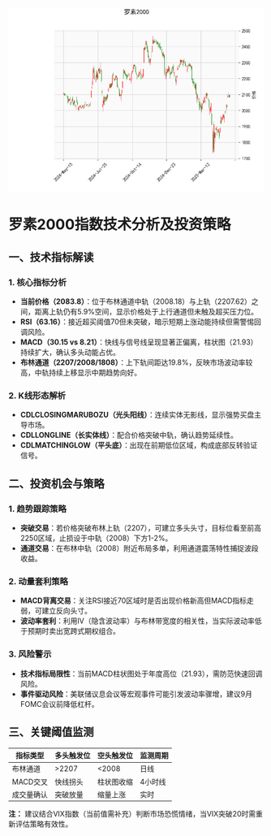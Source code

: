 ![图](RTY.png)



# 罗素2000指数技术分析及投资策略

## 一、技术指标解读

### 1. 核心指标分析
- **当前价格（2083.8）**：位于布林通道中轨（2008.18）与上轨（2207.62）之间，距离上轨仍有5.9%空间，显示价格处于上行通道但未触及超买压力位。
- **RSI（63.16）**：接近超买阈值70但未突破，暗示短期上涨动能持续但需警惕回调风险。
- **MACD（30.15 vs 8.21）**：快线与信号线呈现显著正偏离，柱状图（21.93）持续扩大，确认多头动能占优。
- **布林通道（2207/2008/1808）**：上下轨间距达19.8%，反映市场波动率较高，中轨持续上移显示中期趋势向好。

### 2. K线形态解析
- **CDLCLOSINGMARUBOZU（光头阳线）**：连续实体无影线，显示强势买盘主导市场。
- **CDLLONGLINE（长实体线）**：配合价格突破中轨，确认趋势延续性。
- **CDLMATCHINGLOW（平头底）**：出现在前期低位区域，构成底部反转验证信号。

## 二、投资机会与策略

### 1. 趋势跟踪策略
- **突破交易**：若价格突破布林上轨（2207），可建立多头头寸，目标位看至前高2250区域，止损设于中轨（2008）下方1-2%。
- **通道交易**：在布林中轨（2008）附近布局多单，利用通道震荡特性捕捉波段收益。

### 2. 动量套利策略
- **MACD背离交易**：关注RSI接近70区域时是否出现价格新高但MACD指标走弱，可建立反向头寸。
- **波动率套利**：利用IV（隐含波动率）与布林带宽度的相关性，当实际波动率低于预期时卖出宽跨式期权组合。

### 3. 风险警示
- **技术指标局限性**：当前MACD柱状图处于年度高位（21.93），需防范快速回调风险。
- **事件驱动风险**：美联储议息会议等宏观事件可能引发波动率骤增，建议9月FOMC会议前降低杠杆。

## 三、关键阈值监测
| 指标类型   | 多头触发位 | 空头触发位 | 监测周期 |
|------------|------------|------------|----------|
| 布林通道   | >2207      | <2008      | 日线     |
| MACD交叉   | 快线拐头   | 柱状图收缩 | 4小时线  |
| 成交量确认 | 突破放量   | 缩量上涨   | 实时     |

**注：** 建议结合VIX指数（当前值需补充）判断市场恐慌情绪，当VIX突破20时需重新评估策略有效性。